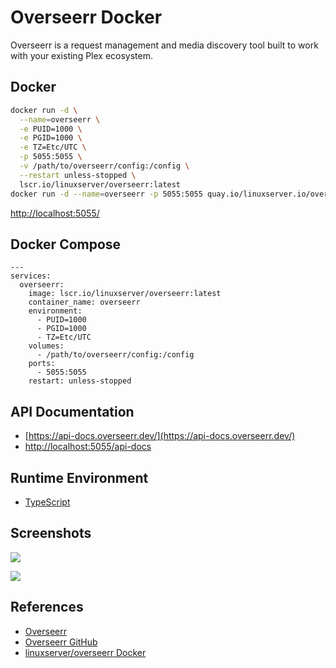 # Overseerr Docker

Overseerr is a request management and media discovery tool built to work with your existing Plex ecosystem.

## Docker
```sh
docker run -d \
  --name=overseerr \
  -e PUID=1000 \
  -e PGID=1000 \
  -e TZ=Etc/UTC \
  -p 5055:5055 \
  -v /path/to/overseerr/config:/config \
  --restart unless-stopped \
  lscr.io/linuxserver/overseerr:latest
docker run -d --name=overseerr -p 5055:5055 quay.io/linuxserver.io/overseerr
```
[http://localhost:5055/](http://localhost:5055/)

## Docker Compose
```
---
services:
  overseerr:
    image: lscr.io/linuxserver/overseerr:latest
    container_name: overseerr
    environment:
      - PUID=1000
      - PGID=1000
      - TZ=Etc/UTC
    volumes:
      - /path/to/overseerr/config:/config
    ports:
      - 5055:5055
    restart: unless-stopped
```

## API Documentation
- [https://api-docs.overseerr.dev/](https://api-docs.overseerr.dev/)
- [http://localhost:5055/api-docs](http://localhost:5055/api-docs)

## Runtime Environment
- [TypeScript](https://www.typescriptlang.org/)

## Screenshots
![](https://overseerr.dev/_next/image?url=%2Fscreenshots%2Fscreen_main.jpg&w=1920&q=75)

![](https://overseerr.dev/screenshots/screen_movie_details.jpg)

## References
- [Overseerr](https://overseerr.dev/)
- [Overseerr GitHub](https://github.com/sct/overseerr)
- [linuxserver/overseerr Docker](https://docs.linuxserver.io/images/docker-overseerr/)